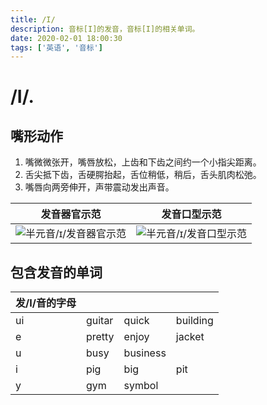 ```yaml
---
title: /I/
description: 音标[I]的发音，音标[I]的相关单词。
date: 2020-02-01 18:00:30
tags: ['英语', '音标']
---
```


# /I/.

## 嘴形动作

1. 嘴微微张开，嘴唇放松，上齿和下齿之间约一个小指尖距离。
2. 舌尖抵下齿，舌硬腭抬起，舌位稍低，稍后，舌头肌肉松弛。
3. 嘴唇向两旁伸开，声带震动发出声音。

| 发音器官示范                                                 | 发音口型示范                                                 |
| ------------------------------------------------------------ | ------------------------------------------------------------ |
| ![半元音/ɪ/发音器官示范](https://upic.fassr.com/uPic/2023-12-25/23:58:08-jmsAm8_i-1.gif) | ![半元音/ɪ/发音口型示范](https://upic.fassr.com/uPic/2023-12-25/23:57:52-DzOJF5_i.gif) |


## 包含发音的单词
| 发/I/音的字母 | |   |  |
|----------| ------------- | --------------- | --------------- |
| ui       | guitar | quick    | building |
| e        | pretty | enjoy    | jacket   |
| u        | busy   | business |                 |
| i        | pig    | big      | pit      |
| y        | gym    | symbol   |                 |
